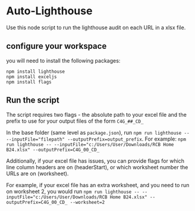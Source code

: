 # Auto-Lighthouse

Use this node script to run the lighthouse audit on each URL in a xlsx file.

## configure your workspace

you will need to install the following packages:

```
npm install lighthouse
npm install exceljs
npm install flags
```

## Run the script

The script requires two flags - the absolute path to your excel file and the prefix to use for your output files of the form `C4G_##_CD_`

In the base folder (same level as `package.json`), run `npm run lighthouse -- --inputFile="filepath" --outputPrefix=output_prefix`. For example: `npm run lighthouse -- --inputFile="c:/Users/User/Downloads/RCB Home B24.xlsx" --outputPrefix=C4G_00_CD_`

Additionally, if your excel file has issues, you can provide flags for which line column headers are on (headerStart), or which worksheet number the URLs are on (worksheet).

For example, if your excel file has an extra worksheet, and you need to run on worksheet 2, you would run `npm run lighthouse -- --inputFile="c:/Users/User/Downloads/RCB Home B24.xlsx" --outputPrefix=C4G_00_CD_ --worksheet=2`
